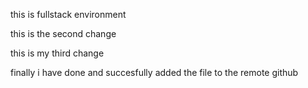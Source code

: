 this is fullstack environment

this is the second change


this is my third change 

finally i have done and succesfully added the file to the remote github
